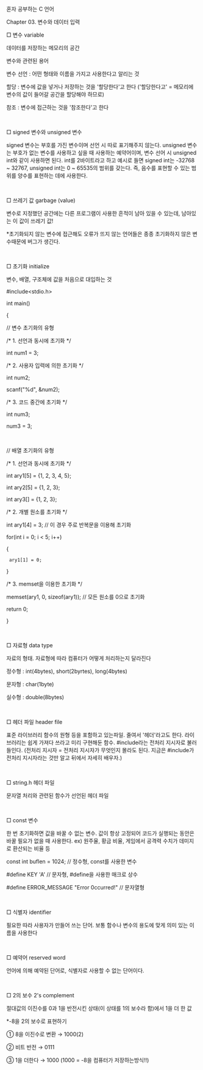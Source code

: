 혼자 공부하는 C 언어

Chapter 03. 변수와 데이터 입력

□ 변수 variable

데이터를 저장하는 메모리의 공간

변수와 관련된 용어

변수 선언 : 어떤 형태와 이름을 가지고 사용한다고 알리는 것

할당 : 변수에 값을 넣거나 저장하는 것을 '할당한다'고 한다 ('할당한다고' = 메모리에 변수의 값이 들어갈 공간을 할당해야 하므로)

참조 : 변수에 접근하는 것을 '참조한다'고 한다

​

□ signed 변수와 unsigned 변수

signed 변수는 부호를 가진 변수이며 선언 시 따로 표기해주지 않는다. unsigned 변수는 부호가 없는 변수를 사용하고 싶을 때 사용하는 예약어이며, 변수 선어 시 unsigned int와 같이 사용하면 된다. int를 2바이트라고 하고 예시로 들면 signed int는 -32768 ~ 32767, unsigned int는 0 ~ 65535의 범위를 갖는다. 즉, 음수를 표현할 수 있는 범위를 양수를 표현하는 데에 사용한다.

​

□ 쓰레기 값 garbage (value)

변수로 지정했던 공간에는 다른 프로그램이 사용한 흔적이 남아 있을 수 있는데, 남아있는 이 값이 쓰레기 값!

*초기화되지 않는 변수에 접근해도 오류가 뜨지 않는 언어들은 종종 초기화하지 않은 변수때문에 버그가 생긴다.

​

□ 초기화 initialize

변수, 배열, 구조체에 값을 처음으로 대입하는 것

#include<stdio.h>

int main()

{

  // 변수 초기화의 유형

  /* 1. 선언과 동시에 초기화 */

  int num1 = 3;

  /* 2. 사용자 입력에 의한 초기화 */

  int num2;

  scanf("%d", &num2);

  /* 3. 코드 중간에 초기화 */

  int num3;

  num3 = 3;

​

  // 배열 초기화의 유형

  /* 1. 선언과 동시에 초기화 */

  int ary1[5] = {1, 2, 3, 4, 5};

  int ary2[5] = {1, 2, 3};

  int ary3[] = {1, 2, 3};

  /* 2. 개별 원소를 초기화 */

  int ary1[4] = 3; // 이 경우 주로 반복문을 이용해 초기화

  for(int i = 0; i < 5; i++)

  {

     ary1[1] = 0;

  }

  /* 3. memset을 이용한 초기화 */

  memset(ary1, 0, sizeof(ary1)); // 모든 원소를 0으로 초기화

  return 0;

}

​

□ 자료형 data type

자료의 형태. 자료형에 따라 컴퓨터가 어떻게 처리하는지 달라진다

정수형 : int(4bytes), short(2byrtes), long(4bytes)

문자형 : char(1byte)

실수형 : double(8bytes)

​

□ 헤더 파일 header file

표준 라이브러리 함수의 원형 등을 포함하고 있는파일. 줄여서 '헤더'라고도 한다. 라이브러리는 쉽게 가져다 쓰라고 미리 구현해둔 함수. #include라는 전처리 지시자로 불러들인다. (전처리 지시자 = 전처리 지시자가 무엇인지 몰라도 된다. 지금은 #include가 전처리 지시자라는 것만 알고 뒤에서 자세히 배우자.)

​

□ string.h 헤더 파일

문자열 처리와 관련된 함수가 선언된 헤더 파일

​

□ const  변수

한 번 초기화하면 값을 바꿀 수 없는 변수. 값이 항상 고정되어 코드가 실행되는 동안은 바꿀 필요가 없을 때 사용한다. ex) 원주율, 황금 비율, 게임에서 공격력 수치가 데미지로 환산되는 비율 등

const int buflen = 1024; // 정수형, const를 사용한 변수

#define KEY 'A' // 문자형, #define을 사용한 매크로 상수

#define ERROR_MESSAGE "Error 0ccurred!" // 문자열형

​

□ 식별자 identifier

필요한 따라 사용자가 만들어 쓰는 단어. 보통 함수나 변수의 용도에 맞게 의미 있는 이름을 사용한다

​

□ 예약어 reserved word

언어에 의해 예약된 단어로, 식별자로 사용할 수 없는 단어이다.

​

□ 2의 보수 2's complement

절대값의 이진수를 0과 1을 반전시킨 상태(이 상태를 1의 보수라 함)에서 1을 더 한 값

*-8을 2의 보수로 표현하기

① 8을 이진수로 변환 → 1000(2)

② 비트 반전 → 0111

③ 1을 더한다 → 1000 (1000 = -8을 컴퓨터가 저장하는방식!!)